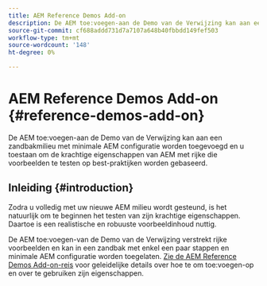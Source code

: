 ```yaml
---
title: AEM Reference Demos Add-on
description: De AEM toe:voegen-aan de Demo van de Verwijzing kan aan een zandbakmilieu met minimale AEM configuratie worden toegevoegd en u toestaan om de krachtige eigenschappen van AEM met rijke die voorbeelden te testen op best-praktijken worden gebaseerd.
source-git-commit: cf688addd731d7a7107a648b40fbbdd149fef503
workflow-type: tm+mt
source-wordcount: '148'
ht-degree: 0%

---
```



# AEM Reference Demos Add-on {#reference-demos-add-on}

De AEM toe:voegen-aan de Demo van de Verwijzing kan aan een zandbakmilieu met minimale AEM configuratie worden toegevoegd en u toestaan om de krachtige eigenschappen van AEM met rijke die voorbeelden te testen op best-praktijken worden gebaseerd.

## Inleiding {#introduction}

Zodra u volledig met uw nieuwe AEM milieu wordt gesteund, is het natuurlijk om te beginnen het testen van zijn krachtige eigenschappen. Daartoe is een realistische en robuuste voorbeeldinhoud nuttig.

De AEM toe:voegen-van de Demo van de Verwijzing verstrekt rijke voorbeelden en kan in een zandbak met enkel een paar stappen en minimale AEM configuratie worden toegelaten. [Zie de AEM Reference Demos Add-on-reis](/help/journey-sites/demos-add-on/overview.md) voor geleidelijke details over hoe te om toe:voegen-op en over te gebruiken zijn eigenschappen.